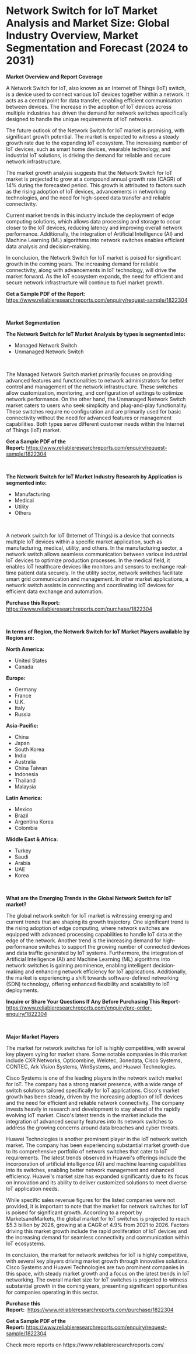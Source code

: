 <p><h1>Network Switch for IoT Market Analysis and Market Size: Global Industry Overview, Market Segmentation and Forecast (2024 to 2031)</h1></p><p><strong>Market Overview and Report Coverage</strong></p>
<p><p>A Network Switch for IoT, also known as an Internet of Things (IoT) switch, is a device used to connect various IoT devices together within a network. It acts as a central point for data transfer, enabling efficient communication between devices. The increase in the adoption of IoT devices across multiple industries has driven the demand for network switches specifically designed to handle the unique requirements of IoT networks.</p><p>The future outlook of the Network Switch for IoT market is promising, with significant growth potential. The market is expected to witness a steady growth rate due to the expanding IoT ecosystem. The increasing number of IoT devices, such as smart home devices, wearable technology, and industrial IoT solutions, is driving the demand for reliable and secure network infrastructure.</p><p>The market growth analysis suggests that the Network Switch for IoT market is projected to grow at a compound annual growth rate (CAGR) of 14% during the forecasted period. This growth is attributed to factors such as the rising adoption of IoT devices, advancements in networking technologies, and the need for high-speed data transfer and reliable connectivity.</p><p>Current market trends in this industry include the deployment of edge computing solutions, which allows data processing and storage to occur closer to the IoT devices, reducing latency and improving overall network performance. Additionally, the integration of Artificial Intelligence (AI) and Machine Learning (ML) algorithms into network switches enables efficient data analysis and decision-making.</p><p>In conclusion, the Network Switch for IoT market is poised for significant growth in the coming years. The increasing demand for reliable connectivity, along with advancements in IoT technology, will drive the market forward. As the IoT ecosystem expands, the need for efficient and secure network infrastructure will continue to fuel market growth.</p></p>
<p><strong>Get a Sample PDF of the Report:</strong> <a href="https://www.reliableresearchreports.com/enquiry/request-sample/1822304">https://www.reliableresearchreports.com/enquiry/request-sample/1822304</a></p>
<p>&nbsp;</p>
<p><strong>Market Segmentation</strong></p>
<p><strong>The Network Switch for IoT Market Analysis by types is segmented into:</strong></p>
<p><ul><li>Managed Network Switch</li><li>Unmanaged Network Switch</li></ul></p>
<p>&nbsp;</p>
<p><p>The Managed Network Switch market primarily focuses on providing advanced features and functionalities to network administrators for better control and management of the network infrastructure. These switches allow customization, monitoring, and configuration of settings to optimize network performance. On the other hand, the Unmanaged Network Switch market caters to users who seek simplicity and plug-and-play functionality. These switches require no configuration and are primarily used for basic connectivity without the need for advanced features or management capabilities. Both types serve different customer needs within the Internet of Things (IoT) market.</p></p>
<p><strong>Get a Sample PDF of the Report:</strong>&nbsp;<a href="https://www.reliableresearchreports.com/enquiry/request-sample/1822304">https://www.reliableresearchreports.com/enquiry/request-sample/1822304</a></p>
<p>&nbsp;</p>
<p><strong>The Network Switch for IoT Market Industry Research by Application is segmented into:</strong></p>
<p><ul><li>Manufacturing</li><li>Medical</li><li>Utility</li><li>Others</li></ul></p>
<p>&nbsp;</p>
<p><p>A network switch for IoT (Internet of Things) is a device that connects multiple IoT devices within a specific market application, such as manufacturing, medical, utility, and others. In the manufacturing sector, a network switch allows seamless communication between various industrial IoT devices to optimize production processes. In the medical field, it enables IoT healthcare devices like monitors and sensors to exchange real-time patient data securely. In the utility sector, network switches facilitate smart grid communication and management. In other market applications, a network switch assists in connecting and coordinating IoT devices for efficient data exchange and automation.</p></p>
<p><strong>Purchase this Report:</strong>&nbsp; <a href="https://www.reliableresearchreports.com/purchase/1822304">https://www.reliableresearchreports.com/purchase/1822304</a></p>
<p>&nbsp;</p>
<p><strong>In terms of Region, the Network Switch for IoT Market Players available by Region are:</strong></p>
<p>
    <p> <strong> North America: </strong>
        <ul>
            <li>United States</li>
            <li>Canada</li>
        </ul>
        </p> 
    <p> <strong> Europe: </strong>
        <ul>
            <li>Germany</li>
            <li>France</li>
            <li>U.K.</li>
            <li>Italy</li>
            <li>Russia</li>
        </ul>
        </p> 
    <p> <strong> Asia-Pacific: </strong>
        <ul>
            <li>China</li>
            <li>Japan</li>
            <li>South Korea</li>
            <li>India</li>
            <li>Australia</li>
            <li>China Taiwan</li>
            <li>Indonesia</li>
            <li>Thailand</li>
            <li>Malaysia</li>
        </ul>
        </p> 
    <p> <strong> Latin America: </strong>
        <ul>
            <li>Mexico</li>
            <li>Brazil</li>
            <li>Argentina Korea</li>
            <li>Colombia</li>
        </ul>
        </p> 
    <p> <strong> Middle East & Africa: </strong>
        <ul>
            <li>Turkey</li>
            <li>Saudi</li>
            <li>Arabia</li>
            <li>UAE</li>
            <li>Korea</li>
        </ul>
    </p>
    </p>
<p>&nbsp;</p>
<p><strong>What are the Emerging Trends in the Global Network Switch for IoT market?</strong></p>
<p><p>The global network switch for IoT market is witnessing emerging and current trends that are shaping its growth trajectory. One significant trend is the rising adoption of edge computing, where network switches are equipped with advanced processing capabilities to handle IoT data at the edge of the network. Another trend is the increasing demand for high-performance switches to support the growing number of connected devices and data traffic generated by IoT systems. Furthermore, the integration of Artificial Intelligence (AI) and Machine Learning (ML) algorithms into network switches is gaining prominence, enabling intelligent decision-making and enhancing network efficiency for IoT applications. Additionally, the market is experiencing a shift towards software-defined networking (SDN) technology, offering enhanced flexibility and scalability to IoT deployments.</p></p>
<p><strong>Inquire or Share Your Questions If Any Before Purchasing This Report</strong>- <a href="https://www.reliableresearchreports.com/enquiry/pre-order-enquiry/1822304">https://www.reliableresearchreports.com/enquiry/pre-order-enquiry/1822304</a></p>
<p>&nbsp;</p>
<p><strong>Major Market Players</strong></p>
<p><p>The market for network switches for IoT is highly competitive, with several key players vying for market share. Some notable companies in this market include CXR Networks, Opticombine, Welotec, 3onedata, Cisco Systems, CONTEC, Ark Vision Systems, WinSystems, and Huawei Technologies.</p><p>Cisco Systems is one of the leading players in the network switch market for IoT. The company has a strong market presence, with a wide range of switch solutions tailored specifically for IoT applications. Cisco's market growth has been steady, driven by the increasing adoption of IoT devices and the need for efficient and reliable network connectivity. The company invests heavily in research and development to stay ahead of the rapidly evolving IoT market. Cisco's latest trends in the market include the integration of advanced security features into its network switches to address the growing concerns around data breaches and cyber threats.</p><p>Huawei Technologies is another prominent player in the IoT network switch market. The company has been experiencing substantial market growth due to its comprehensive portfolio of network switches that cater to IoT requirements. The latest trends observed in Huawei's offerings include the incorporation of artificial intelligence (AI) and machine learning capabilities into its switches, enabling better network management and enhanced efficiency. Huawei's market size has expanded significantly due to its focus on innovation and its ability to deliver customized solutions to meet diverse IoT application needs.</p><p>While specific sales revenue figures for the listed companies were not provided, it is important to note that the market for network switches for IoT is poised for significant growth. According to a report by MarketsandMarkets, the global market for IoT switches is projected to reach $5.3 billion by 2026, growing at a CAGR of 4.9% from 2021 to 2026. Factors driving this market growth include the rapid proliferation of IoT devices and the increasing demand for seamless connectivity and communication within IoT ecosystems.</p><p>In conclusion, the market for network switches for IoT is highly competitive, with several key players driving market growth through innovative solutions. Cisco Systems and Huawei Technologies are two prominent companies in this space, with steady market growth and a focus on the latest trends in IoT networking. The overall market size for IoT switches is projected to witness substantial growth in the coming years, presenting significant opportunities for companies operating in this sector.</p></p>
<p><strong>Purchase this Report:</strong>&nbsp;&nbsp;<a href="https://www.reliableresearchreports.com/purchase/1822304">https://www.reliableresearchreports.com/purchase/1822304</a></p>
<p></p>
<p><strong>Get a Sample PDF of the Report:</strong>&nbsp;<a href="https://www.reliableresearchreports.com/enquiry/request-sample/1822304">https://www.reliableresearchreports.com/enquiry/request-sample/1822304</a></p>
<p>Check more reports on https://www.reliableresearchreports.com/</p>